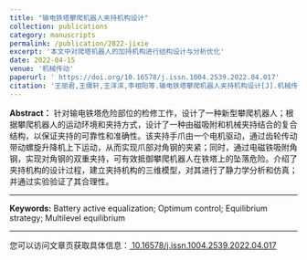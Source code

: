 ```yaml
---
title: "输电铁塔攀爬机器人夹持机构设计"
collection: publications
category: manuscripts
permalink: /publication/2022-jixie
excerpt: '本文中对爬塔机器人的加持机构进行结构设计与分析优化'
date: 2022-04-15
venue: '机械传动'
paperurl: ' https://doi.org/10.16578/j.issn.1004.2539.2022.04.017'
citation: '王丽君,王儒轩,王洋滨,李相阳等.输电铁塔攀爬机器人夹持机构设计[J].机械传动,2022,46(04):118-126.'
---
```


**Abstract：**
 针对输电铁塔危险部位的检修工作，设计了一种新型攀爬机器人；根据攀爬机器人的运动环境和夹持方式，设计了一种由磁吸附和机械夹持结合的复合结构，以保证夹持的可靠性和准确性。该夹持手爪由一个电机驱动，通过齿轮传动带动螺旋升降机上下运动，从而实现爪部对角钢的夹紧；同时，通过电磁铁吸附角钢，实现对角钢的双重夹持，可有效抵御攀爬机器人在铁塔上的坠落危险。介绍了夹持机构的设计过程，建立夹持机构的三维模型，对其进行了静力学分析和仿真；并通过实验验证了其合理性。

***

**Keywords:**
Battery active equalization; Optimum control; Equilibrium strategy; Multilevel equilibrium

***

您可以访问文章页获取具体信息：[ 10.16578/j.issn.1004.2539.2022.04.017](https://doi.org/10.16578/j.issn.1004.2539.2022.04.017)


